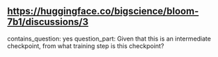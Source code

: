 ## https://huggingface.co/bigscience/bloom-7b1/discussions/3

contains_question: yes
question_part: Given that this is an intermediate checkpoint, from what training step is this checkpoint?